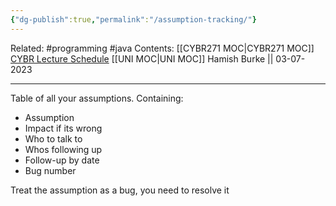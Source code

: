 ```yaml
---
{"dg-publish":true,"permalink":"/assumption-tracking/"}
---
```


Related: #programming #java 
Contents: [[CYBR271 MOC\|CYBR271 MOC]]
[CYBR Lecture Schedule](https://ecs.wgtn.ac.nz/Courses/CYBR271_2023T2/LectureSchedule)
[[UNI MOC\|UNI MOC]]
Hamish Burke || 03-07-2023
***

Table of all your assumptions. Containing:
- Assumption
- Impact if its wrong
- Who to talk to
- Whos following up
- Follow-up by date
- Bug number

Treat the assumption as a bug, you need to resolve it